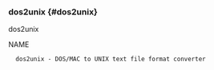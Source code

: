 ### dos2unix {#dos2unix}

dos2unix

NAME

      dos2unix - DOS/MAC to UNIX text file format converter